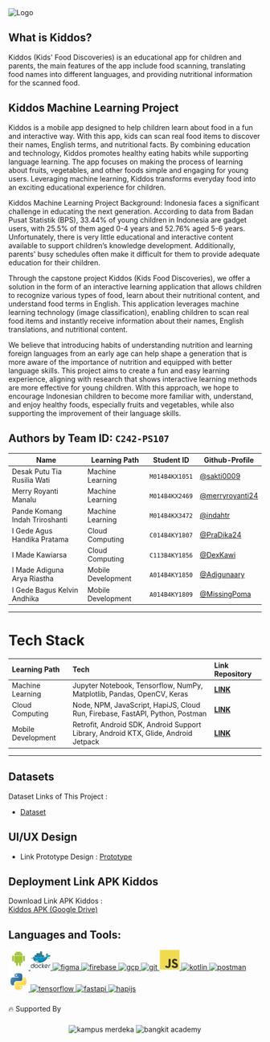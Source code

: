 <img src="https://i.postimg.cc/XJKNG9VQ/Logo-App-Kiddos-V2-01.png" alt="Logo" width="200"/>

## What is Kiddos?
Kiddos (Kids' Food Discoveries) is an educational app for children and parents, the main features of the app include food scanning, translating food names into different languages, and providing nutritional information for the scanned food.

## Kiddos Machine Learning Project
Kiddos is a mobile app designed to help children learn about food in a fun and interactive way. With this app, kids can scan real food items to discover their names, English terms, and nutritional facts. By combining education and technology, Kiddos promotes healthy eating habits while supporting language learning. The app focuses on making the process of learning about fruits, vegetables, and other foods simple and engaging for young users. Leveraging machine learning, Kiddos transforms everyday food into an exciting educational experience for children.

Kiddos Machine Learning Project Background: Indonesia faces a significant challenge in educating the next generation. According to data from Badan Pusat Statistik (BPS), 33.44% of young children in Indonesia are gadget users, with 25.5% of them aged 0-4 years and 52.76% aged 5-6 years. Unfortunately, there is very little educational and interactive content available to support children’s knowledge development. Additionally, parents' busy schedules often make it difficult for them to provide adequate education for their children.

Through the capstone project Kiddos (Kids Food Discoveries), we offer a solution in the form of an interactive learning application that allows children to recognize various types of food, learn about their nutritional content, and understand food terms in English. This application leverages machine learning technology (image classification), enabling children to scan real food items and instantly receive information about their names, English translations, and nutritional content.

We believe that introducing habits of understanding nutrition and learning foreign languages from an early age can help shape a generation that is more aware of the importance of nutrition and equipped with better language skills. This project aims to create a fun and easy learning experience, aligning with research that shows interactive learning methods are more effective for young children. With this approach, we hope to encourage Indonesian children to become more familiar with, understand, and enjoy healthy foods, especially fruits and vegetables, while also supporting the improvement of their language skills.



## Authors by Team ID: `C242-PS107`
| Name | Learning Path | Student ID | Github-Profile |
| ------ | ------ | ------ |------ |
| Desak Putu Tia Rusilia Wati | Machine Learning | `M014B4KX1051` | [@sakti0009](https://github.com/sakti0009)  |
| Merry Royanti Manalu | Machine Learning | `M014B4KX2469` | [@merryroyanti24](https://github.com/merryroyanti24)|
| Pande Komang Indah Triroshanti | Machine Learning | `M014B4KX3472` | [@indahtr](https://github.com/indahtr)  |
| I Gede Agus Handika Pratama | Cloud Computing | `C014B4KY1807` | [@PraDika24](https://github.com/PraDika24)  |
| I Made Kawiarsa | Cloud Computing | `C113B4KY1856` | [@DexKawi](https://github.com/DexKawi) |
| I Made Adiguna Arya Riastha | Mobile Development | `A014B4KY1850` | [@Adigunaary](https://github.com/Adigunaary) |
| I Gede Bagus Kelvin Andhika | Mobile Development | `A014B4KY1809` | [@MissingPoma](https://github.com/MissingPoma) |

---
# Tech Stack

| Learning Path      | Tech                                                                                                             | Link Repository                                                       |
|:-------------------|:-----------------------------------------------------------------------------------------------------------------|:----------------------------------------------------------------------|
| Machine Learning   | Jupyter Notebook, Tensorflow, NumPy, Matplotlib, Pandas, OpenCV, Keras                                  | **[LINK](https://github.com/Kiddos-Kids-Food-Discoveries/kiddos-ml)**                |
| Cloud Computing    | Node, NPM, JavaScript, HapiJS, Cloud Run, Firebase, FastAPI, Python, Postman                                | **[LINK](https://github.com/Kiddos-Kids-Food-Discoveries/Kiddos-API)**                |
| Mobile Development | Retrofit, Android SDK, Android Support Library, Android KTX, Glide, Android Jetpack                                                         | **[LINK](https://github.com/Kiddos-Kids-Food-Discoveries/Kiddos-Android)**                |

---
## Datasets

Dataset Links of This Project :
- [Dataset](https://drive.google.com/file/d/1nxxf_rvqcvc1Z38LQ9llltg0kyqYW_mV/view?usp=sharing)



## UI/UX Design

- Link Prototype Design : [Prototype](https://www.figma.com/design/IJxp6QTYNBPM6oCGC6U4eU/Untitled?node-id=0-1&t=cj9lCHpntOMwY5Ur-1)

## Deployment Link APK Kiddos

Download Link APK Kiddos :<br>
[Kiddos APK (Google Drive)](#)


## Languages and Tools:
<p align="left"> <a href="https://developer.android.com" target="_blank" rel="noreferrer"> <img src="https://raw.githubusercontent.com/devicons/devicon/master/icons/android/android-original-wordmark.svg" alt="android" width="40" height="40"/> </a> <a href="https://www.docker.com/" target="_blank" rel="noreferrer"> <img src="https://raw.githubusercontent.com/devicons/devicon/master/icons/docker/docker-original-wordmark.svg" alt="docker" width="40" height="40"/> </a> <a href="https://www.figma.com/" target="_blank" rel="noreferrer"> <img src="https://www.vectorlogo.zone/logos/figma/figma-icon.svg" alt="figma" width="40" height="40"/> </a> <a href="https://firebase.google.com/" target="_blank" rel="noreferrer"> <img src="https://www.vectorlogo.zone/logos/firebase/firebase-icon.svg" alt="firebase" width="40" height="40"/> </a>  <a href="https://cloud.google.com" target="_blank" rel="noreferrer"> <img src="https://www.vectorlogo.zone/logos/google_cloud/google_cloud-icon.svg" alt="gcp" width="40" height="40"/> </a> <a href="https://git-scm.com/" target="_blank" rel="noreferrer"> <img src="https://www.vectorlogo.zone/logos/git-scm/git-scm-icon.svg" alt="git" width="40" height="40"/> </a> <a href="https://developer.mozilla.org/en-US/docs/Web/JavaScript" target="_blank" rel="noreferrer"> <img src="https://raw.githubusercontent.com/devicons/devicon/master/icons/javascript/javascript-original.svg" alt="javascript" width="40" height="40"/> </a> <a href="https://kotlinlang.org" target="_blank" rel="noreferrer"> <img src="https://www.vectorlogo.zone/logos/kotlinlang/kotlinlang-icon.svg" alt="kotlin" width="40" height="40"/> </a> <a href="https://postman.com" target="_blank" rel="noreferrer"> <img src="https://www.vectorlogo.zone/logos/getpostman/getpostman-icon.svg" alt="postman" width="40" height="40"/> </a> <a href="https://www.python.org" target="_blank" rel="noreferrer"> <img src="https://raw.githubusercontent.com/devicons/devicon/master/icons/python/python-original.svg" alt="python" width="40" height="40"/> </a> <a href="https://www.tensorflow.org" target="_blank" rel="noreferrer"> <img src="https://www.vectorlogo.zone/logos/tensorflow/tensorflow-icon.svg" alt="tensorflow" width="40" height="40"/> </a> <a href="https://fastapi.tiangolo.com" target="_blank" rel="noreferrer"> <img src="https://fastapi.tiangolo.com/img/logo-margin/logo-teal.png" alt="fastapi" width="100" height="40"/> </a> <a href="https://hapi.dev" target="_blank" rel="noreferrer"> <img src="https://avatars.githubusercontent.com/u/3774533?s=200&v=4" alt="hapijs" width="40" height="40"/> </a> </p>

###

🔥 Supported By

###

<div align="center">
  <img src="https://i.postimg.cc/Th8NFNLc/Kampus-Merdeka-MASTER.png" height="80" alt="kampus merdeka" style="margin-right: width:100px;"/>
  <img src="https://storage.googleapis.com/kampusmerdeka_kemdikbud_go_id/mitra/mitra_af66db2e-0997-4f52-9cc0-a14412eeeab9.png" height="80" alt="bangkit academy" style="margin-right:left0px;"/>
  
</div>

###
